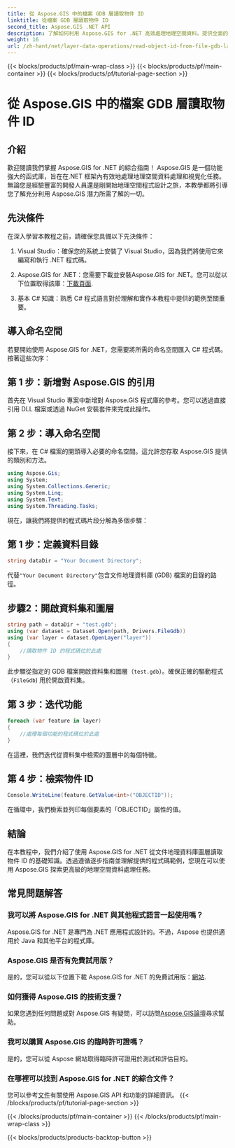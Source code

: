 ```yaml
---
title: 從 Aspose.GIS 中的檔案 GDB 層讀取物件 ID
linktitle: 從檔案 GDB 層讀取物件 ID
second_title: Aspose.GIS .NET API
description: 了解如何利用 Aspose.GIS for .NET 高效處理地理空間資料。提供全面的教學和專家指導。
weight: 16
url: /zh-hant/net/layer-data-operations/read-object-id-from-file-gdb-layer/
---
```


{{< blocks/products/pf/main-wrap-class >}}
{{< blocks/products/pf/main-container >}}
{{< blocks/products/pf/tutorial-page-section >}}

# 從 Aspose.GIS 中的檔案 GDB 層讀取物件 ID

## 介紹
歡迎閱讀我們掌握 Aspose.GIS for .NET 的綜合指南！ Aspose.GIS 是一個功能強大的函式庫，旨在在.NET 框架內有效地處理地理空間資料處理和視覺化任務。無論您是經驗豐富的開發人員還是剛開始地理空間程式設計之旅，本教學都將引導您了解充分利用 Aspose.GIS 潛力所需了解的一切。
## 先決條件
在深入學習本教程之前，請確保您具備以下先決條件：
1. Visual Studio：確保您的系統上安裝了 Visual Studio，因為我們將使用它來編寫和執行 .NET 程式碼。
   
2.  Aspose.GIS for .NET：您需要下載並安裝Aspose.GIS for .NET。您可以從以下位置取得該庫：[下載頁面](https://releases.aspose.com/gis/net/).
3. 基本 C# 知識：熟悉 C# 程式語言對於理解和實作本教程中提供的範例至關重要。

## 導入命名空間
若要開始使用 Aspose.GIS for .NET，您需要將所需的命名空間匯入 C# 程式碼。按著這些次序：
## 第 1 步：新增對 Aspose.GIS 的引用
首先在 Visual Studio 專案中新增對 Aspose.GIS 程式庫的參考。您可以透過直接引用 DLL 檔案或透過 NuGet 安裝套件來完成此操作。
## 第 2 步：導入命名空間
接下來，在 C# 檔案的開頭導入必要的命名空間。這允許您存取 Aspose.GIS 提供的類別和方法。
```csharp
using Aspose.Gis;
using System;
using System.Collections.Generic;
using System.Linq;
using System.Text;
using System.Threading.Tasks;
```

現在，讓我們將提供的程式碼片段分解為多個步驟：
## 第 1 步：定義資料目錄
```csharp
string dataDir = "Your Document Directory";
```
代替`"Your Document Directory"`包含文件地理資料庫 (GDB) 檔案的目錄的路徑。
## 步驟2：開啟資料集和圖層
```csharp
string path = dataDir + "test.gdb";
using (var dataset = Dataset.Open(path, Drivers.FileGdb))
using (var layer = dataset.OpenLayer("layer"))
{
    //讀取物件 ID 的程式碼位於此處
}
```
此步驟從指定的 GDB 檔案開啟資料集和圖層（`test.gdb`）。確保正確的驅動程式（`FileGdb`) 用於開啟資料集。
## 第 3 步：迭代功能
```csharp
foreach (var feature in layer)
{
    //處理每個功能的程式碼位於此處
}
```
在這裡，我們迭代從資料集中檢索的圖層中的每個特徵。
## 第 4 步：檢索物件 ID
```csharp
Console.WriteLine(feature.GetValue<int>("OBJECTID"));
```
在循環中，我們檢索並列印每個要素的「OBJECTID」屬性的值。

## 結論
在本教程中，我們介紹了使用 Aspose.GIS for .NET 從文件地理資料庫圖層讀取物件 ID 的基礎知識。透過遵循逐步指南並理解提供的程式碼範例，您現在可以使用 Aspose.GIS 探索更高級的地理空間資料處理任務。
## 常見問題解答
### 我可以將 Aspose.GIS for .NET 與其他程式語言一起使用嗎？
Aspose.GIS for .NET 是專門為 .NET 應用程式設計的。不過，Aspose 也提供適用於 Java 和其他平台的程式庫。
### Aspose.GIS 是否有免費試用版？
是的，您可以從以下位置下載 Aspose.GIS for .NET 的免費試用版：[網站](https://releases.aspose.com/gis/net/).
### 如何獲得 Aspose.GIS 的技術支援？
如果您遇到任何問題或對 Aspose.GIS 有疑問，可以訪問[Aspose.GIS論壇](https://forum.aspose.com/c/gis/33)尋求幫助。
### 我可以購買 Aspose.GIS 的臨時許可證嗎？
是的，您可以從 Aspose 網站取得臨時許可證用於測試和評估目的。
### 在哪裡可以找到 Aspose.GIS for .NET 的綜合文件？
您可以參考[文件](https://reference.aspose.com/gis/net/)有關使用 Aspose.GIS API 和功能的詳細資訊。
{{< /blocks/products/pf/tutorial-page-section >}}

{{< /blocks/products/pf/main-container >}}
{{< /blocks/products/pf/main-wrap-class >}}

{{< blocks/products/products-backtop-button >}}
